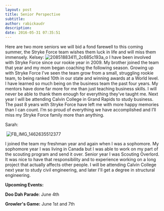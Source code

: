 ```yaml
---
layout: post
title: Senior Perspective
subtitle:
author: rabickaudr
description:
date: 2016-05-31 07:35:51
---
```


Here are two more seniors we will bid a fond farewell to this coming summer, the Stryke Force team wishes them luck in life and will miss them immensely. Kelsey: ![20851883411_2c685c193a_o](https://ci4.googleusercontent.com/proxy/S1k30Tw7bQxqYCLZcfLLHc5dcBn1ZkJAD9MFDhpS4qcOiXvAdkPq09gmVEMloz00T0lOefG9rysr5adu2FQJFCPbbeRaqxGBkVPAutRGKPbBC7A2YDxTq6k4J3w8yh4A_N5Jqg=s0-d-e1-ft#http://strykeforce.org/wp-content/uploads/2016/05/20851883411_2c685c193a_o.jpg) I have been involved with Stryke Force since our rookie year in 2009. My brother joined the team that year and my mom began coaching the following season. Growing up with Stryke Force I’ve seen the team grow from a small, struggling rookie team, to being ranked 10th in our state and winning awards at a World level. I have learned so much being on the business team the past four years. My mentors have done far more for me than just teaching business skills. I will never be able to thank them enough for everything they’ve taught me. Next year I will be attending Calvin College in Grand Rapids to study business. The past 8 years with Stryke Force have left me with more happy memories than I can count. I’m so proud of everything we have accomplished and I’ll miss my Stryke Force family more than anything.  

Sarah:

 ![FB_IMG_1462635512377](https://ci5.googleusercontent.com/proxy/w8vsJSU69whaBBAQMa2SBQcPXKBlUVxs7_R26KbQSTQnkmrMZXbeFR7OY-EVOMuAZyE_JJx1l3zfwJCX8URLKNUWh16d9yjEGDAIxbamI0eBhnNM6HrsccFKKTsM1TES=s0-d-e1-ft#http://strykeforce.org/wp-content/uploads/2016/05/FB_IMG_1462635512377.jpg)

I joined the team my freshman year and again when I was a sophomore. My sophomore year I was living in Canada but I was able to work on my part of the scouting program and send it over. Senior year I was Scouting Overlord. It was nice to have that responsibility and to experience working on a long project that actually affects other people. I will be attending Calvin College next year to study civil engineering, and later I'll get a degree in structural engineering.

**Upcoming Events:**

**Doo Dah Parade**: June 4th

**Growler's Game:** June 1st and 7th
